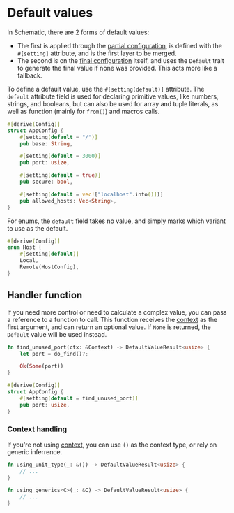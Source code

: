 # Default values

In Schematic, there are 2 forms of default values:

- The first is applied through the [partial configuration](../partial.md), is defined with the
  `#[setting]` attribute, and is the first layer to be merged.
- The second is on the [final configuration](../index.md) itself, and uses the `Default` trait to
  generate the final value if none was provided. This acts more like a fallback.

To define a default value, use the `#[setting(default)]` attribute. The `default` attribute field is
used for declaring primitive values, like numbers, strings, and booleans, but can also be used for
array and tuple literals, as well as function (mainly for `from()`) and macros calls.

```rust
#[derive(Config)]
struct AppConfig {
	#[setting(default = "/")]
	pub base: String,

	#[setting(default = 3000)]
	pub port: usize,

	#[setting(default = true)]
	pub secure: bool,

	#[setting(default = vec!["localhost".into()])]
	pub allowed_hosts: Vec<String>,
}
```

For enums, the `default` field takes no value, and simply marks which variant to use as the default.

```rust
#[derive(Config)]
enum Host {
	#[setting(default)]
	Local,
	Remote(HostConfig),
}
```

## Handler function

If you need more control or need to calculate a complex value, you can pass a reference to a
function to call. This function receives the [context](../context.md) as the first argument, and can
return an optional value. If `None` is returned, the `Default` value will be used instead.

```rust
fn find_unused_port(ctx: &Context) -> DefaultValueResult<usize> {
	let port = do_find()?;

	Ok(Some(port))
}

#[derive(Config)]
struct AppConfig {
	#[setting(default = find_unused_port)]
	pub port: usize,
}
```

### Context handling

If you're not using [context](../context.md), you can use `()` as the context type, or rely on
generic inferrence.

```rust
fn using_unit_type(_: &()) -> DefaultValueResult<usize> {
	// ...
}

fn using_generics<C>(_: &C) -> DefaultValueResult<usize> {
	// ...
}
```
